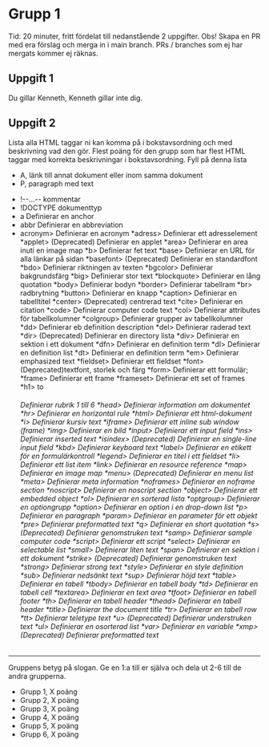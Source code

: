 # Grupp 1

Tid: 20 minuter, fritt fördelat till nedanstående 2 uppgifter. Obs! Skapa en PR med era förslag och merga in i main branch.
PRs / branches som ej har mergats kommer ej räknas.

## Uppgift 1

Du gillar Kenneth, Kenneth gillar inte dig.

## Uppgift 2

Lista alla HTML taggar ni kan komma på i bokstavsordning och med beskrivning vad den gör. Flest poäng för den grupp som har flest HTML taggar med korrekta beskrivningar i bokstavsordning. Fyll på denna lista
- A, länk till annat dokument eller inom samma dokument
- P, paragraph med text


* !--...--	kommentar
* !DOCTYPE 	dokumenttyp
* a	Definierar en anchor
* abbr	Definierar en abbreviation
* acronym>	Definierar en acronym
*adress>	Definierar ett adresselement
*applet>	(Deprecated) Definierar en applet
*area>	Definierar en area inuti en image map
*b>	Definierar fet text
*base>	Definierar en URL för alla länkar på sidan
*basefont>	(Deprecated) Definierar en standardfont
*bdo>	Definierar riktningen av texten
*bgcolor>	Definierar bakgrundsfärg
*big>	Definierar stor text
*blockquote>	Definierar en lång quotation
*body>	Definierar bodyn
*border>	Definierar tabellram
*br>	radbrytning
*button>	Definierar en knapp
*caption>	Definierar en tabelltitel
*center>	(Deprecated) centrerad text
*cite>	Definierar en citation
*code>	Definierar computer code text
*col>	Definierar attributes för tabellkolumner 
*colgroup>	Definierar grupper av tabellkolumner
*dd>	Definierar eb definition description
*del>	Definierar raderad text
*dir>	(Deprecated) Definierar en directory lista
*div>	Definierar en sektion i ett dokument
*dfn>	Definierar en definition term
*dl>	Definierar en definition list
*dt>	Definierar en definition term
*em>	Definierar emphasized text 
*fieldset>	Definierar ett fieldset
*font>	(Deprecated)textfont, storlek och färg
*form>	Definierar ett formulär;
*frame>	Definierar ett frame
*frameset>	Definierar ett set of frames
*h1> to <h6>	Definierar rubrik 1 till 6
*head>	Definierar information om dokumentet
*hr>	Definierar en horizontal rule
*html>	Definierar ett html-dokument
*i>	Definierar kursiv text
*iframe>	Definierar ett inline sub window (frame)
*img>	Definierar en bild
*input>	Definierar ett input field
*ins>	Definierar inserted text
*isindex>	(Deprecated) Definierar en single-line input field
*kbd>	Definierar keyboard text
*label>	Definierar en etikett för en formulärkontroll
*legend>	Definierar en titel i ett fieldset
*li>	Definierar ett list item
*link>	Definierar en resource reference
*map>	Definierar en image map 
*menu>	(Deprecated) Definierar en menu list
*meta>	Definierar meta information
*noframes>	Definierar en noframe section
*noscript>	Definierar en noscript section
*object>	Definierar ett embedded object
*ol>	Definierar en sorterad lista
*optgroup>	Definierar en optiongrupp
*option>	Definierar en option i en drop-down list
*p>	Definierar en paragraph
*param>	Definierar en parameter för ett objekt
*pre>	Definierar preformatted text
*q>	Definierar en short quotation
*s>	(Deprecated) Definierar genomstruken text
*samp>	Definierar sample computer code
*script>	Definierar ett script
*select>	Definierar en selectable list
*small>	Definierar liten text
*span>	Definierar en sektion i ett dokument
*strike>	(Deprecated) Definierar genomstruken text
*strong>	Definierar strong text
*style>	Definierar en style definition
*sub>	Definierar nedsänkt text
*sup>	Definierar höjd text
*table>	Definierar en tabell
*tbody>	Definierar en tabell body
*td>	Definierar en tabell cell
*textarea>	Definierar en text area
*tfoot>	Definierar en tabell footer
*th>	Definierar en tabell header
*thead>	Definierar en tabell header
*title>	Definierar the document title
*tr>	Definierar en tabell row
*tt>	Definierar teletype text
*u>	(Deprecated) Definierar understruken text
*ul>	Definierar en osorterad list
*var>	Definierar en variable
*xmp>	(Deprecated) Definierar preformatted text

---


Gruppens betyg på slogan. Ge en 1:a till er själva och dela ut 2-6 till de andra grupperna.
- Grupp 1, X poäng
- Grupp 2, X poäng
- Grupp 3, X poäng
- Grupp 4, X poäng
- Grupp 5, X poäng
- Grupp 6, X poäng
